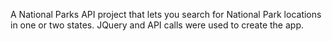 A National Parks API project that lets you search for National Park locations in one or two states. JQuery and API calls were used to create the app.
